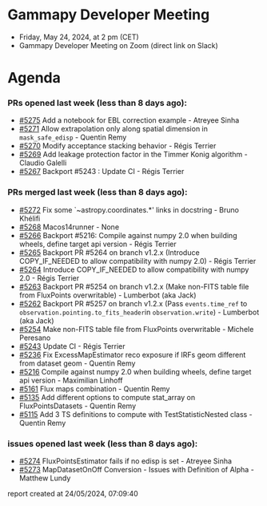 # Gammapy Developer Meeting 
 * Friday, May 24, 2024, at 2 pm (CET) 
 * Gammapy Developer Meeting on Zoom (direct link on Slack) 
# Agenda

### PRs opened last week (less than 8 days ago): 
* [#5275](https://github.com/gammapy/gammapy/pull/5275) Add a notebook for EBL correction example - Atreyee Sinha
* [#5271](https://github.com/gammapy/gammapy/pull/5271) Allow extrapolation only along spatial dimension in `mask_safe_edisp` - Quentin Remy
* [#5270](https://github.com/gammapy/gammapy/pull/5270) Modify acceptance stacking behavior - Régis Terrier
* [#5269](https://github.com/gammapy/gammapy/pull/5269) Add leakage protection factor in the Timmer Konig algorithm - Claudio Galelli
* [#5267](https://github.com/gammapy/gammapy/pull/5267) Backport #5243 : Update CI  - Régis Terrier

### PRs merged last week (less than 8 days ago): 
* [#5272](https://github.com/gammapy/gammapy/pull/5272) Fix some `~astropy.coordinates.*' links in docstring - Bruno Khélifi
* [#5268](https://github.com/gammapy/gammapy/pull/5268) Macos14runner - None
* [#5266](https://github.com/gammapy/gammapy/pull/5266) Backport #5216: Compile against numpy 2.0 when building wheels, define target api version - Régis Terrier
* [#5265](https://github.com/gammapy/gammapy/pull/5265) Backport PR #5264 on branch v1.2.x (Introduce COPY_IF_NEEDED to allow compatibility with numpy 2.0) - Régis Terrier
* [#5264](https://github.com/gammapy/gammapy/pull/5264) Introduce COPY_IF_NEEDED to allow compatibility with numpy 2.0 - Régis Terrier
* [#5263](https://github.com/gammapy/gammapy/pull/5263) Backport PR #5254 on branch v1.2.x (Make non-FITS table file from FluxPoints overwritable) - Lumberbot (aka Jack)
* [#5262](https://github.com/gammapy/gammapy/pull/5262) Backport PR #5257 on branch v1.2.x (Pass `events.time_ref` to `observation.pointing.to_fits_header`in `observation.write`) - Lumberbot (aka Jack)
* [#5254](https://github.com/gammapy/gammapy/pull/5254) Make non-FITS table file from FluxPoints overwritable - Michele Peresano
* [#5243](https://github.com/gammapy/gammapy/pull/5243) Update CI - Régis Terrier
* [#5236](https://github.com/gammapy/gammapy/pull/5236) Fix ExcessMapEstimator reco exposure if IRFs geom different from dataset geom - Quentin Remy
* [#5216](https://github.com/gammapy/gammapy/pull/5216) Compile against numpy 2.0 when building wheels, define target api version - Maximilian Linhoff
* [#5161](https://github.com/gammapy/gammapy/pull/5161) Flux maps combination - Quentin Remy
* [#5135](https://github.com/gammapy/gammapy/pull/5135) Add different options to compute stat_array on FluxPointsDatasets - Quentin Remy
* [#5115](https://github.com/gammapy/gammapy/pull/5115) Add 3 TS definitions to compute with TestStatisticNested class - Quentin Remy

### issues opened last week (less than 8 days ago): 
* [#5274](https://github.com/gammapy/gammapy/issues/5274) FluxPointsEstimator fails if no edisp is set - Atreyee Sinha
* [#5273](https://github.com/gammapy/gammapy/issues/5273) MapDatasetOnOff Conversion - Issues with Definition of Alpha  - Matthew Lundy

 report created at 24/05/2024, 07:09:40
